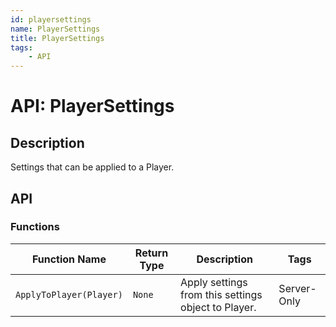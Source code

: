 ```yaml
---
id: playersettings
name: PlayerSettings
title: PlayerSettings
tags:
    - API
---
```


# API: PlayerSettings

## Description

Settings that can be applied to a Player.

## API

### Functions

| Function Name | Return Type | Description | Tags |
| -------- | ----------- | ----------- | ---- |
| `ApplyToPlayer(Player)` | `None` | Apply settings from this settings object to Player. | Server-Only |
